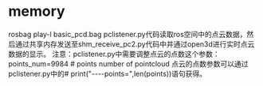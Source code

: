 # memory
rosbag play-l basic_pcd.bag
pclistener.py代码读取ros空间中的点云数据，然后通过共享内存发送至shm_receive_pc2.py代码中并通过open3d进行实时点云数据的显示。
注意：pclistener.py中需要调整点云的点数这个参数：
points_num=9984 # points number of pointcloud
点云的点数参数可以通过pclistener.py中的# print("----points=",len(points))语句获得。
